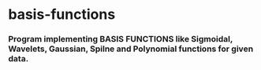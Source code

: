 # basis-functions
### Program implementing BASIS FUNCTIONS like Sigmoidal, Wavelets, Gaussian, Spilne and Polynomial functions for given data.
